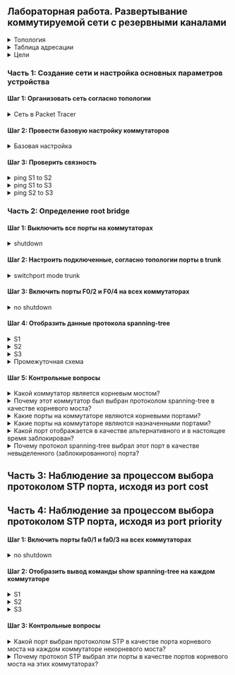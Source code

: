 ## Лабораторная работа. Развертывание коммутируемой сети с резервными каналами

<details>

<summary>Топология</summary>
  
![image](https://user-images.githubusercontent.com/74641903/110851105-aac0e780-82c1-11eb-9493-a3febd95e2ef.png)


</details>

<details>

<summary>Таблица адресации</summary>
  
| Устройство | Интерфейс | IP адрес | Маска подсести |
| --------------- | --------------- | --------------- |--------------- |
| S1 | VLAN 1 | 192.168.1.1 | 255.255.255.0 |
| S2 | VLAN 1 | 192.168.1.2 | 255.255.255.0 |
| S3 | VLAN 1 | 192.168.1.3 | 255.255.255.0 |

</details>

<details>

<summary>Цели</summary>
  
Часть 1. Создание сети и настройка основных параметров устройства <br />
Часть 2. Выбор корневого моста <br />
Часть 3. Наблюдение за процессом выбора протоколом STP порта, исходя из стоимости портов <br />
Часть 4. Наблюдение за процессом выбора протоколом STP порта, исходя из приоритета портов <br />


</details>

### Часть 1:	Создание сети и настройка основных параметров устройства
#### Шаг 1:	Организовать сеть согласно топологии

<details>

<summary>Сеть в Packet Tracer</summary>
  
![Топология](https://user-images.githubusercontent.com/74641903/110851785-903b3e00-82c2-11eb-826f-0997d37a2b7a.JPG)

</details>

#### Шаг 2:	Провести базовую настройку коммутаторов

<details>

<summary>Базовая настройка</summary>

```
Switch(config)#hostname S1
S1(config)#no ip domain-lookup
S1(config)#enable secret class
S1(config)#line console 0
S1(config-line)#logging synchronous 
S1(config-line)#password cisco
S1(config-line)#login
S1(config-line)#exit
S1(config)#line vty 0 15
S1(config-line)#password cisco
S1(config-line)#login
S1(config-line)#exit
S1(config)#banner motd $ For autoruzed users only $ 
S1(config)#interface vlan 1
S1(config-if)#ip address 192.168.1.1 255.255.255.0

Switch(config)#hostname S2
S2(config)#no ip domain-lookup
S2(config)#enable secret class
S2(config)#line console 0
S2(config-line)#logging synchronous 
S2(config-line)#password cisco
S2(config-line)#login
S2(config-line)#exit
S2(config)#line vty 0 15
S2(config-line)#password cisco
S2(config-line)#login
S2(config-line)#exit
S2(config)#banner motd $ For autoruzed users only $ 
S2(config)#interface vlan 1
S2(config-if)#ip address 192.168.1.2 255.255.255.0

Switch(config)#hostname S3
S3(config)#no ip domain-lookup
S3(config)#enable secret class
S3(config)#line console 0
S3(config-line)#logging synchronous 
S3(config-line)#password cisco
S3(config-line)#login
S3(config-line)#exit
S3(config)#line vty 0 15
S3(config-line)#password cisco
S3(config-line)#login
S3(config-line)#exit
S3(config)#banner motd $ For autoruzed users only $ 
S3(config)#interface vlan 1
S3(config-if)#ip address 192.168.1.3 255.255.255.0

```
  
</details>

#### Шаг 3:	Проверить связность

<details>

<summary>ping S1 to S2</summary>
  
![ping S1 to S2](https://user-images.githubusercontent.com/74641903/110852501-82d28380-82c3-11eb-8eae-681b4bad6838.JPG)

</details>

<details>

<summary>ping S1 to S3</summary>
  
![ping S1 to S3](https://user-images.githubusercontent.com/74641903/110852521-88c86480-82c3-11eb-9c56-eeef48090029.JPG)

</details>

<details>

<summary>ping S2 to S3</summary>
  
![ping S2 to S3](https://user-images.githubusercontent.com/74641903/110852543-8d8d1880-82c3-11eb-838c-8cffbb7e17c5.JPG)

</details>

### Часть 2:	Определение root bridge
#### Шаг 1:	Выключить все порты на коммутаторах
<details>

<summary>shutdown</summary>

```
S1(config)#interface range fa0/1-24, gi0/1-2
S1(config-if-range)#shutdown

S2(config)#interface range fa0/1-24, gi0/1-2
S2(config-if-range)#shutdown

S3(config)#interface range fa0/1-24, gi0/1-2
S3(config-if-range)#shutdown

```
  
</details>

#### Шаг 2:	Настроить подключенные, согласно топологии порты в trunk

<details>

<summary>switchport mode trunk</summary>

```
S1(config)#interface range fa0/1-4
S1(config-if-range)#switchport mode trunk

S2(config)#interface range fa0/1-4
S2(config-if-range)#switchport mode trunk

S3(config)#interface range fa0/1-4
S3(config-if-range)#switchport mode trunk
```

</details>

#### Шаг 3:	Включить порты F0/2 и F0/4 на всех коммутаторах

<details>

<summary>no shutdown</summary>

```
S1(config)#interface range fa0/2, fa0/4
S1(config-if-range)#no shut

S2(config)#interface range fa0/2, fa0/4
S2(config-if-range)#no shut

S3(config)#interface range fa0/2, fa0/4
S3(config-if-range)#no shut

```

</details>

#### Шаг 4:	Отобразить данные протокола spanning-tree

<details>

<summary>S1</summary>

```
S1#show spanning-tree 
VLAN0001
Spanning tree enabled protocol ieee
Root ID Priority 32769
Address 0001.C932.5994
Cost 19
Port 4(FastEthernet0/4)
Hello Time 2 sec Max Age 20 sec Forward Delay 15 sec

Bridge ID Priority 32769 (priority 32768 sys-id-ext 1)
Address 000A.417E.EE31
Hello Time 2 sec Max Age 20 sec Forward Delay 15 sec
Aging Time 20

Interface Role Sts Cost Prio.Nbr Type
---------------- ---- --- --------- -------- --------------------------------
Fa0/2 Desg FWD 19 128.2 P2p
Fa0/4 Root FWD 19 128.4 P2p

```

</details>

<details>

<summary>S2</summary>

```
S2#show spanning-tree 
VLAN0001
Spanning tree enabled protocol ieee
Root ID Priority 32769
Address 0001.C932.5994
Cost 19
Port 4(FastEthernet0/4)
Hello Time 2 sec Max Age 20 sec Forward Delay 15 sec

Bridge ID Priority 32769 (priority 32768 sys-id-ext 1)
Address 0030.A330.96A4
Hello Time 2 sec Max Age 20 sec Forward Delay 15 sec
Aging Time 20

Interface Role Sts Cost Prio.Nbr Type
---------------- ---- --- --------- -------- --------------------------------
Fa0/2 Altn BLK 19 128.2 P2p
Fa0/4 Root FWD 19 128.4 P2p

```

</details>

<details>

<summary>S3</summary>

```
S3#show spanning-tree 
VLAN0001
Spanning tree enabled protocol ieee
Root ID Priority 32769
Address 0001.C932.5994
This bridge is the root
Hello Time 2 sec Max Age 20 sec Forward Delay 15 sec

Bridge ID Priority 32769 (priority 32768 sys-id-ext 1)
Address 0001.C932.5994
Hello Time 2 sec Max Age 20 sec Forward Delay 15 sec
Aging Time 20

Interface Role Sts Cost Prio.Nbr Type
---------------- ---- --- --------- -------- --------------------------------
Fa0/2 Desg FWD 19 128.2 P2p
Fa0/4 Desg FWD 19 128.4 P2p

```

</details>

<details>

<summary>Промежуточная схема</summary>

![Промежуточная схема](https://user-images.githubusercontent.com/74641903/110853691-fb860f80-82c4-11eb-88c8-b1be2fb398f4.JPG)

</details>

#### Шаг 5:	Контрольные вопросы

<details>

<summary>Какой коммутатор является корневым мостом?</summary>
  
S3

</details>

<details>

<summary>Почему этот коммутатор был выбран протоколом spanning-tree в качестве корневого моста?</summary>
  
Bridge ID на всех коммутаторах одинаков, номер VLAN(1) тоже, следовательно выбран коммутатор с наименьшим значением mac-address

</details>

<details>

<summary>Какие порты на коммутаторе являются корневыми портами?</summary>
  
S1 F0/4, S2 F0/4

</details>

<details>

<summary>Какие порты на коммутаторе являются назначенными портами?</summary>
  
S1 F0/2, S3 F0/4, S3 F0/2

</details>

<details>

<summary>Какой порт отображается в качестве альтернативного и в настоящее время заблокирован?</summary>
  
S2 F0/2

</details>

<details>

<summary>Почему протокол spanning-tree выбрал этот порт в качестве невыделенного (заблокированного) порта?</summary>
  
Из-за того, что значение BID на S2 больше, чем на S1

</details>

## Часть 3:	Наблюдение за процессом выбора протоколом STP порта, исходя из port cost

## Часть 4:	Наблюдение за процессом выбора протоколом STP порта, исходя из port priority
#### Шаг 1:	Включить порты fa0/1 и fa0/3 на всех коммутаторах
<details>

<summary>no shutdown</summary>
  
```
S1(config)#interface range fa0/1, fa0/3
S1(config-if-range)#no shut

S2(config)#interface range fa0/1, fa0/3
S2(config-if-range)#no shut

S3(config)#interface range fa0/1, fa0/3
S3(config-if-range)#no shut
```

</details>

#### Шаг 2:	Отобразить вывод команды show spanning-tree на каждом коммутаторе

<details>

<summary>S1</summary>

```
S1#show spanning-tree 
VLAN0001
  Spanning tree enabled protocol ieee
  Root ID    Priority    32769
             Address     0001.C932.5994
             Cost        19
             Port        3(FastEthernet0/3)
             Hello Time  2 sec  Max Age 20 sec  Forward Delay 15 sec

  Bridge ID  Priority    32769  (priority 32768 sys-id-ext 1)
             Address     000A.417E.EE31
             Hello Time  2 sec  Max Age 20 sec  Forward Delay 15 sec
             Aging Time  20

Interface        Role Sts Cost      Prio.Nbr Type
---------------- ---- --- --------- -------- --------------------------------
Fa0/1            Desg FWD 19        128.1    P2p
Fa0/2            Desg FWD 19        128.2    P2p
Fa0/3            Root FWD 19        128.3    P2p
Fa0/4            Altn BLK 19        128.4    P2p
```

</details>

<details>

<summary>S2</summary>

```
S2#show spanning-tree 
VLAN0001
  Spanning tree enabled protocol ieee
  Root ID    Priority    32769
             Address     0001.C932.5994
             Cost        19
             Port        3(FastEthernet0/3)
             Hello Time  2 sec  Max Age 20 sec  Forward Delay 15 sec

  Bridge ID  Priority    32769  (priority 32768 sys-id-ext 1)
             Address     0030.A330.96A4
             Hello Time  2 sec  Max Age 20 sec  Forward Delay 15 sec
             Aging Time  20

Interface        Role Sts Cost      Prio.Nbr Type
---------------- ---- --- --------- -------- --------------------------------
Fa0/1            Altn BLK 19        128.1    P2p
Fa0/4            Altn BLK 19        128.4    P2p
Fa0/2            Altn BLK 19        128.2    P2p
Fa0/3            Root FWD 19        128.3    P2p
```

</details>

<details>

<summary>S3</summary>

```
S3#show spanning-tree 
VLAN0001
  Spanning tree enabled protocol ieee
  Root ID    Priority    32769
             Address     0001.C932.5994
             This bridge is the root
             Hello Time  2 sec  Max Age 20 sec  Forward Delay 15 sec

  Bridge ID  Priority    32769  (priority 32768 sys-id-ext 1)
             Address     0001.C932.5994
             Hello Time  2 sec  Max Age 20 sec  Forward Delay 15 sec
             Aging Time  20

Interface        Role Sts Cost      Prio.Nbr Type
---------------- ---- --- --------- -------- --------------------------------
Fa0/4            Desg FWD 19        128.4    P2p
Fa0/3            Desg FWD 19        128.3    P2p
Fa0/2            Desg FWD 19        128.2    P2p
Fa0/1            Desg FWD 19        128.1    P2p

```

</details>

#### Шаг 3:	Контрольные вопросы

<details>

<summary>Какой порт выбран протоколом STP в качестве порта корневого моста на каждом коммутаторе некорневого моста?</summary>
  
S1 Fa0/3 Root, S2 Fa0/3

</details>

<details>

<summary>Почему протокол STP выбрал эти порты в качестве портов корневого моста на этих коммутаторах?</summary>
  
Cost, BID равны, у fa0/3 меньшее значение port priority(128.3)

</details>
